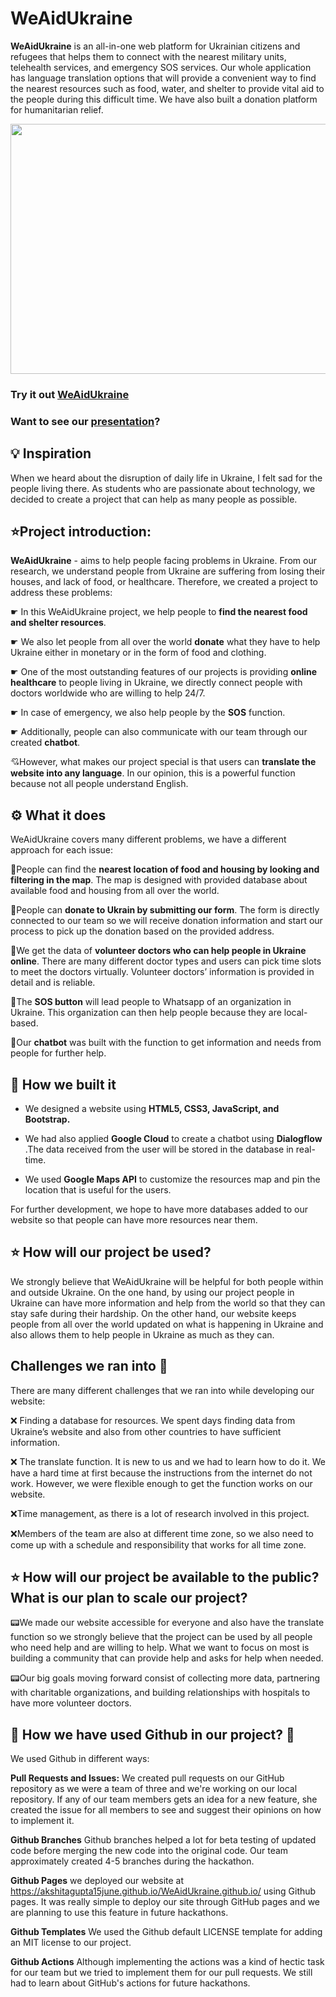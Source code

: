 # WeAidUkraine

**WeAidUkraine** is an all-in-one web platform for Ukrainian citizens and refugees that helps them to connect with the nearest military units, telehealth services, and emergency SOS services. Our whole application has language translation options that will provide a convenient way to find the nearest resources such as food, water, and shelter to provide vital aid to the people during this difficult time. We  have also built a donation platform for humanitarian relief.

<img src="https://github.com/akshitagupta15june/WeAidUkraine.github.io/blob/main/pic/Screenshot%20(178).png" height=400 width=700>


### Try it out [WeAidUkraine](https://akshitagupta15june.github.io/WeAidUkraine.github.io/)
### Want to see our [presentation](https://youtu.be/fEyQyLhWiPM)?


## 💡 Inspiration

When we heard about the disruption of daily life in Ukraine, I felt sad for the people living there. As students who are passionate about technology, we decided to create a project that can help as many people as possible. 


## ⭐Project introduction: 

**WeAidUkraine** - aims to help people facing problems in Ukraine. From our research, we understand people from Ukraine are suffering from losing their houses, and lack of food, or healthcare. Therefore, we created a project to address these problems: 

☛ In this WeAidUkraine project, we help people to **find the nearest food and shelter resources**. 

☛ We also let people from all over the world **donate** what they have to help Ukraine either in monetary or in the form of food and clothing. 

☛ One of the most outstanding features of our projects is providing **online healthcare** to people living in Ukraine, we directly connect people with doctors worldwide who are willing to help 24/7. 

☛ In case of emergency, we also help people by the **SOS** function.

☛ Additionally, people can also communicate with our team through our created **chatbot**. 
 
💘However, what makes our project special is that users can **translate the website into any language**. In our opinion, this is a powerful function because not all people understand English. 

## ⚙️ What it does

WeAidUkraine covers many different problems, we have a different approach for each issue: 

🔦People can find the **nearest location of food and housing by looking and filtering in the map**. The map is designed with provided database about available food and housing from all over the world. 

🔦People can **donate to Ukrain by submitting our form**. The form is directly connected to our team so we will receive donation information and start our process to pick up the donation based on the provided address. 

🔦We get the data of **volunteer doctors who can help people in Ukraine online**. There are many different doctor types and users can pick time slots to meet the doctors virtually. Volunteer doctors’ information is provided in detail and is reliable. 

🔦The **SOS button** will lead people to Whatsapp of an organization in Ukraine. This organization can then help people because they are local-based. 

🔦Our **chatbot** was built with the function to get information and needs from people for further help. 

## 🔧 How we built it

- We designed a website using **HTML5, CSS3, JavaScript, and Bootstrap.** 

- We had also applied **Google Cloud** to create a chatbot using **Dialogflow** .The data received from the user will be stored in the database in real-time.

- We used **Google Maps API** to customize the resources map and pin the location that is useful for the users. 

For further development, we hope to have more databases added to our website so that people can have more resources near them. 

## ⭐ How will our project be used?

We strongly believe that WeAidUkraine will be helpful for both people within and outside Ukraine. On the one hand, by using our project people in Ukraine can have more information and help from the world so that they can stay safe during their hardship. On the other hand, our website keeps people from all over the world updated on what is happening in Ukraine and also allows them to help people in Ukraine as much as they can. 

## Challenges we ran into 🙁

There are many different challenges that we ran into while developing our website: 

❌ Finding a database for resources. We spent days finding data from Ukraine’s website and also from other countries to have sufficient information. 

❌ The translate function. It is new to us and we had to learn how to do it. We have a hard time at first because the instructions from the internet do not work. However, we were flexible enough to get the function works on our website. 

❌Time management, as there is a lot of research involved in this project. 

❌Members of the team are also at different time zone, so we also need to come up with a schedule and responsibility that works for all time zone.

## ⭐ How will our project be available to the public? What is our plan to scale our project?

📟We made our website accessible for everyone and also have the translate function so we strongly believe that the project can be used by all people who need help and are willing to help. What we want to focus on most is building a community that can provide help and asks for help when needed. 

📟Our big goals moving forward consist of collecting more data, partnering with charitable organizations, and building relationships with hospitals to have more volunteer doctors. 

## 🚀 How we have used **Github** in our project? 🚀

We used Github in different ways:

**Pull Requests and Issues:** We created pull requests on our GitHub repository as we were a team of three and we're working on our local repository. If any of our team members gets an idea for a new feature, she created the issue for all members to see and suggest their opinions on how to implement it.

**Github Branches** Github branches helped a lot for beta testing of updated code before merging the new code into the original code. Our team approximately created 4-5 branches during the hackathon.

**Github Pages** we deployed our website at https://akshitagupta15june.github.io/WeAidUkraine.github.io/ using Github pages. It was really simple to deploy our site through GitHub pages and we are planning to use this feature in future hackathons.

**Github Templates** We used the Github default LICENSE template for adding an MIT license to our project.

**Github Actions** Although implementing the actions was a kind of hectic task for our team but we tried to implement them for our pull requests. We still had to learn about GitHub's actions for future hackathons.
